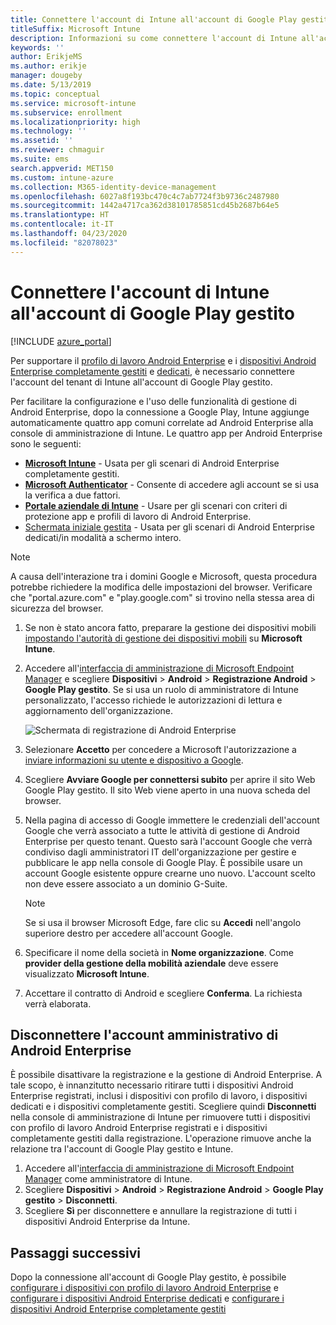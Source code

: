 ```yaml
---
title: Connettere l'account di Intune all'account di Google Play gestito.
titleSuffix: Microsoft Intune
description: Informazioni su come connettere l'account di Intune all'account di Google Play gestito.
keywords: ''
author: ErikjeMS
ms.author: erikje
manager: dougeby
ms.date: 5/13/2019
ms.topic: conceptual
ms.service: microsoft-intune
ms.subservice: enrollment
ms.localizationpriority: high
ms.technology: ''
ms.assetid: ''
ms.reviewer: chmaguir
ms.suite: ems
search.appverid: MET150
ms.custom: intune-azure
ms.collection: M365-identity-device-management
ms.openlocfilehash: 6027a8f193bc470c4c7ab7724f3b9736c2487980
ms.sourcegitcommit: 1442a4717ca362d38101785851cd45b2687b64e5
ms.translationtype: HT
ms.contentlocale: it-IT
ms.lasthandoff: 04/23/2020
ms.locfileid: "82078023"
---
```

# <a name="connect-your-intune-account-to-your-managed-google-play-account"></a>Connettere l'account di Intune all'account di Google Play gestito

[!INCLUDE [azure_portal](../includes/azure_portal.md)]

Per supportare il [profilo di lavoro Android Enterprise](android-work-profile-enroll.md) e i [dispositivi Android Enterprise completamente gestiti](android-fully-managed-enroll.md) e [dedicati](android-kiosk-enroll.md), è necessario connettere l'account del tenant di Intune all'account di Google Play gestito.  

Per facilitare la configurazione e l'uso delle funzionalità di gestione di Android Enterprise, dopo la connessione a Google Play, Intune aggiunge automaticamente quattro app comuni correlate ad Android Enterprise alla console di amministrazione di Intune. Le quattro app per Android Enterprise sono le seguenti:

- **[Microsoft Intune](https://play.google.com/store/apps/details?id=com.microsoft.intune)** - Usata per gli scenari di Android Enterprise completamente gestiti.
- **[Microsoft Authenticator](https://play.google.com/store/apps/details?id=com.azure.authenticator)** - Consente di accedere agli account se si usa la verifica a due fattori.
- **[Portale aziendale di Intune](https://play.google.com/store/apps/details?id=com.microsoft.windowsintune.companyportal)** - Usare per gli scenari con criteri di protezione app e profili di lavoro di Android Enterprise.
- [Schermata iniziale gestita](https://play.google.com/store/apps/details?id=com.microsoft.launcher.enterprise) - Usata per gli scenari di Android Enterprise dedicati/in modalità a schermo intero.

> [!NOTE]
> A causa dell'interazione tra i domini Google e Microsoft, questa procedura potrebbe richiedere la modifica delle impostazioni del browser.  Verificare che "portal.azure.com" e "play.google.com" si trovino nella stessa area di sicurezza del browser.

1. Se non è stato ancora fatto, preparare la gestione dei dispositivi mobili [impostando l'autorità di gestione dei dispositivi mobili](../fundamentals/mdm-authority-set.md) su **Microsoft Intune**.
2. Accedere all'[interfaccia di amministrazione di Microsoft Endpoint Manager](https://go.microsoft.com/fwlink/?linkid=2109431) e scegliere **Dispositivi** > **Android** > **Registrazione Android** > **Google Play gestito**.  Se si usa un ruolo di amministratore di Intune personalizzato, l'accesso richiede le autorizzazioni di lettura e aggiornamento dell'organizzazione.
   
   ![Schermata di registrazione di Android Enterprise](./media/connect-intune-android-enterprise/android-work-bind.png)

3. Selezionare **Accetto** per concedere a Microsoft l'autorizzazione a [inviare informazioni su utente e dispositivo a Google](../protect/data-intune-sends-to-google.md). 
   
4. Scegliere **Avviare Google per connettersi subito** per aprire il sito Web Google Play gestito. Il sito Web viene aperto in una nuova scheda del browser.
  
5. Nella pagina di accesso di Google immettere le credenziali dell'account Google che verrà associato a tutte le attività di gestione di Android Enterprise per questo tenant. Questo sarà l'account Google che verrà condiviso dagli amministratori IT dell'organizzazione per gestire e pubblicare le app nella console di Google Play. È possibile usare un account Google esistente oppure crearne uno nuovo. L'account scelto non deve essere associato a un dominio G-Suite.
    
    > [!Note]
    > Se si usa il browser Microsoft Edge, fare clic su **Accedi** nell'angolo superiore destro per accedere all'account Google.

6. Specificare il nome della società in **Nome organizzazione**. Come **provider della gestione della mobilità aziendale** deve essere visualizzato **Microsoft Intune**.

7. Accettare il contratto di Android e scegliere **Conferma**. La richiesta verrà elaborata.

## <a name="disconnect-your-android-enterprise-administrative-account"></a>Disconnettere l'account amministrativo di Android Enterprise

È possibile disattivare la registrazione e la gestione di Android Enterprise. A tale scopo, è innanzitutto necessario ritirare tutti i dispositivi Android Enterprise registrati, inclusi i dispositivi con profilo di lavoro, i dispositivi dedicati e i dispositivi completamente gestiti. Scegliere quindi **Disconnetti** nella console di amministrazione di Intune per rimuovere tutti i dispositivi con profilo di lavoro Android Enterprise registrati e i dispositivi completamente gestiti dalla registrazione. L'operazione rimuove anche la relazione tra l'account di Google Play gestito e Intune.

1. Accedere all'[interfaccia di amministrazione di Microsoft Endpoint Manager](https://go.microsoft.com/fwlink/?linkid=2109431) come amministratore di Intune.
2. Scegliere **Dispositivi** > **Android** > **Registrazione Android** > **Google Play gestito** > **Disconnetti**.
3. Scegliere **Sì** per disconnettere e annullare la registrazione di tutti i dispositivi Android Enterprise da Intune.

## <a name="next-steps"></a>Passaggi successivi

Dopo la connessione all'account di Google Play gestito, è possibile [configurare i dispositivi con profilo di lavoro Android Enterprise](android-work-profile-enroll.md) e [configurare i dispositivi Android Enterprise dedicati](android-kiosk-enroll.md) e [configurare i dispositivi Android Enterprise completamente gestiti](android-fully-managed-enroll.md)
